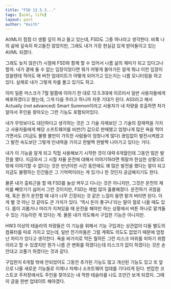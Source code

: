 ```yaml
---
title: "FSD 12.5.3..."
tags: [aiml, life]
layout: post
author: "Keith"
---
```


AI/ML이 점점 더 생활 깊이 파고 들고 있는데, FSD도 그중 하나라고 생각한다. 비록 나의 삶에 깊숙히 파고들진 않았지만, 그래도 내가 가장 현실감 있게 받아들이고 있는 AI/ML 되겠다. 

그래도 늦지 않은(?) 시점에 FSD와 함께 할 수 있어서 나름 삶의 재미가 되고 있다고나 할까. 내가 곁에 둘 수 없는 입장이었다면 뭐가 어떻게 돌아가든 알게 뭐냐 이런 입장이었을텐데 적어도 매 버전 업데이트가 어떻게 되어가고 있는지는 나름 모니터링을 하고 있다. 실제로 내가 그렇게 차를 몰고 있기도 하고.

이미 일론 머스크가 7월 말쯤에 이야기 한 대로 12.5.3대에 이르러서 일반 사용자들에게 배포하겠다고 했는데, 그게 다음 주라고 하니까 자못 기대가 된다. ASS라고 해서 Actually (not advanced) Smart Summon이라고 사용자가 내 차량을 호출하면 차가 알아서 주인을 찾아오는 그런 기능도 포함되어있다. 

내가 무엇보다도 대단하다고 생각하는 것은 그 기술 자체보단 그 기술의 잠재력을 가지고 사용자들에게 해당 소프트웨어를 비싼(?) 값으로 판매했고 엄청나게 많은 욕을 먹어가면서도 (지금도 불평 불만이 가득한 사람들이 엄청나게 많다) 끊임없이 발전시켜왔고 그 발전 속도보단 그렇게 인내력을 가지고 한발짝 한발짝 나아가고 있다는 거다. 

내가 이 기능을 알게 되고 직접 사용해보기 시작한 것이 대략 6개월인데 그동안 많은 발전을 했다. 지금와서 그 시절 자율 운전에 대해서 이야기하라면 뭐랄까 한심한 상황으로 밖에 이야기할 수 없다는 것은 반년이란 시간 동안에도 꽤 많은 발전을 했다는 말이 되고 지금도 불평하는 인간들은 그 기억력이라는 게 있기나 한 것인지 궁금해지기도 한다.

물론 내가 출퇴근을 할 때 FSD를 늘상 켜두고 다니는 것은 아니지만, 그것은 운전의 재미를 빼앗기기 싫어서 그런 것이지만, FSD는 제법 많이 훌륭해졌다. 운전하기 귀찮을 때, 혹은 뭔가 운전할 때 내가 너무 긴장되는 것 같은 느낌이 들면 맡겨 버리면 된다. 이게 별 것 아닌 것 같아도 큰 가치가 있다. '역시 돈이 좋구나'라는 말이 절로 나올 때도 있다. 몸이 괴롭거나 머리가 지쳐있을 때 운전을 해야만 하는 상황에서 버튼 하나로 맡겨둘 수 있는 기능이란 게 있다는 게. 물론 내가 의도해서 구입한 기능은 아니지만.

HW3 이상의 테슬라의 차량들은 이 기능을 위해서 기능 구입과는 상관없이 다들 별도의 컴퓨터를 따로 가지고 있는데, 일반 전기차들은 그럴 계획도 의도도 없었기 때문에 엄청난 차이가 있다고 생각한다. 욕을 바가지로 먹든 뭘하든 그런 리스크 따위를 피하기 위함이라고 할 수 있겠지만 뭔가 나름 큰 변화를 하겠다는데 리스크가 없이 하겠다는 것은 손 안대고 코풀기 하겠다는 것과 같다. 

구입한지 6개월 밖에 안되었어도 그동안 추가된 기능도 많고 개선된 기능도 있고 또 앞으로 나올 새로운 기능들로 이제나 저제나 소프트웨어 업데를 기다리게 된다. 번잡한 코스트코 주차장에서도 주인을 찾아오는 내 착한 테슬라를 나도 조만간 보게 되겠지. 그때 이 글을 한번 업데이트 해야겠다. 